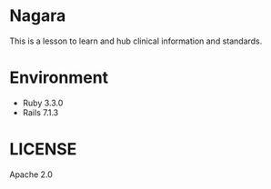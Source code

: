 # Nagara

This is a lesson to learn and hub clinical information and standards.

# Environment

* Ruby 3.3.0
* Rails 7.1.3

# LICENSE

Apache 2.0
